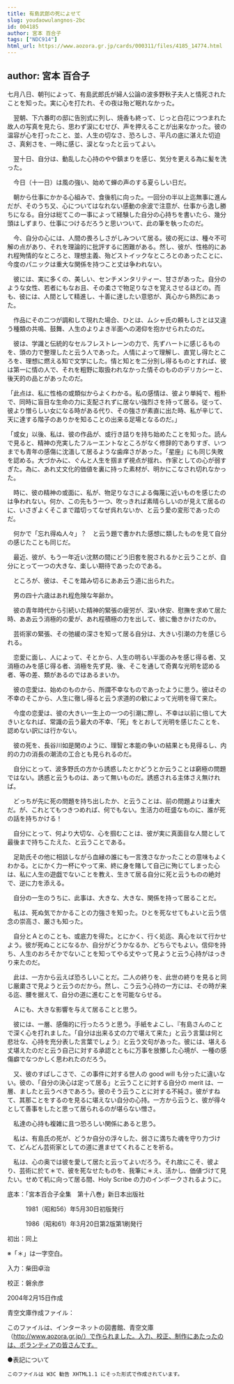 ```yaml
---
title: 有島武郎の死によせて
slug: youdaowulangnos-2bc
id: 004185
author: 宮本 百合子
tags: ["NDC914"]
html_url: https://www.aozora.gr.jp/cards/000311/files/4185_14774.html
---
```


## author: 宮本 百合子

七月八日、朝刊によって、有島武郎氏が婦人公論の波多野秋子夫人と情死されたことを知った。実に心を打たれ、その夜は殆ど眠れなかった。

　翌朝、下六番町の邸に告別式に列し、焼香も終って、じっと白花につつまれた故人の写真を見たら、思わず涙にむせび、声を押えることが出来なかった。彼の温容が心を打ったこと、並、人生の切なさ、恐ろしさ、平凡の底に湛えた切迫さ、真剣さを、一時に感じ、涙となったと云ってよい。

　翌十日、自分は、動乱した心持のやや鎮まりを感じ、気分を更える為に髪を洗った。

　今日（十一日）は風の強い、始めて蝉の声のする夏らしい日だ。

　朝から仕事にかかる心組みで、食後机に向った。一回分の半以上迄無事に進んだが、そのうち又、心についてはなれない感動の余波で注意が、仕事から逸し勝ちになる。自分は総てこの一事によって経験した自分の心持ちを書いたら、幾分頭はしずまり、仕事につけるだろうと思いついて、此の筆を執ったのだ。

　今、自分の心には、人間の畏ろしさがしみついて居る。彼の死には、種々不可解の点があり、それを理論的に批評するに困難がある。然し、彼が、性格的にあれ程殉情的なところと、理想主義、殆どストイックなところとのあったことに、今度のパニックは重大な関係を持つこと丈は争われない。

　彼には、実に多くの、美しい、センチメンタリティー、甘さがあった。自分のような女性、若者にもなお且、その柔さで物足りなさを覚えさせるほどの。而も、彼には、人間として精進し、十善に達したい意慾が、真心から熱烈にあった。

　作品にその二つが調和して現れた場合、ひとは、ムシャ氏の頼もしさとは又違う種類の共鳴、鼓舞、人生のよりよき半面への渇仰を抱かせられたのだ。

　彼は、学識と伝統的なセルフレストレーンの力で、先ずハートに感じるものを、頭の力で整理したと云う人であった。人情によって理解し、直覚し得たところを、理想に燃える知で文学にした。情と知とを二分別し得るものとすれば、彼は第一に情の人で、それを粗野に取扱われなかった情そのもののデリカシーと、後天的の品とがあったのだ。

「此点は、私に性格の或類似からよくわかる。私の感情は、彼より単純で、粗朴で、同時に盲目な生命の力に支配されずに居ない強烈さを持って居る。従って、彼より憎らしい女になる時がある代り、その強さが素直に出た時、私が辛じて、天に達する階子のありかを知ることの出来る足場となるのだ。」

「或女」以後、私は、彼の作品が、或行き詰りを持ち始めたことを知った。読んで見ると、精神の充実したフルーエントなところがなく修辞的でありすぎ、いつまでも青年の感傷に沈湎して居るような歯痒さがあった。「星座」にも同じ失敗を認める。大づかみに、ぐんと人生を掴まず視点が揺れ、作家としての心が弱すぎた。為に、あれ丈文化的価値を裏に持った素材が、明かにこなされ切れなかった。

　時に、彼の精神の或面に、私が、物足りなさによる侮蔑に近いものを感じたのは争われない。何か、この先もう一つ、吹っきれば素晴らしいのが見えて居るのに、いさぎよくそこまで踏切ってなぜ呉れないか、と云う愛の変形であったのだ。

　何かで「忘れ得ぬ人々」？　と云う題で書かれた感想に類したものを見て自分の感じたことも同じだ。

　最近、彼が、もう一年近い沈黙の間にどう旧套を脱されるかと云うことが、自分にとって一つの大きな、楽しい期待であったのである。

　ところが、彼は、そこを踏み切るにああ云う道に出られた。

　男の四十六歳はあれ程危険な年齢か。

　彼の青年時代から引続いた精神的緊張の疲労が、深い休安、慰撫を求めて居た時、ああ云う消極的の愛が、あれ程積極の力を出して、彼に働きかけたのか。

　芸術家の緊張、その弛緩の深さを知って居る自分は、大きい引潮の力を感じられる。

　恋愛に面し、人によって、そとから、人生の明るい半面のみを感じ得る者、又消極のみを感じ得る者、消極を先ず見、後、そこを通して奇異な光明を認める者、等の差、類があるのではあるまいか。

　彼の恋愛は、始めのものから、所謂不幸なものであったように思う。彼はその不幸のそこから、人生に徹し得ると云う求道的の歓によって光明を得て来た。

　今度の恋愛は、彼の大きい一生上の一つの引潮に際し、不幸は以前に倍して大きいとなれば、常識の云う最大の不幸、「死」をとおして光明を感じたことを、認めない訳には行かない。

　彼の死を、長谷川如是閑のように、理智と本能の争いの結果とも見得るし、内的の力の消長の潮流の工合とも見られるのだ。

　自分にとって、波多野氏の方から誘惑したとかどうとか云うことは窮極の問題ではない。誘惑と云うものは、あって無いものだ。誘惑される主体さえ無ければ。

　どっちが先に死の問題を持ち出したか、と云うことは、前の問題よりは重大だ。が、これとてもつきつめれば、何でもない。生活力の旺盛なものに、誰が死の話を持ちかける！

　自分にとって、何より大切な、心を掴むことは、彼が実に真面目な人間として最後まで持ちこたえた、と云うことである。

　足助氏その他に相談しながら血縁の誰にも一言洩さなかったことの意味もよくわかる。とにかく力一杯にやって来、終に身を賭して自己に殉じてしまった心は、私に人生の遊戯でないことを教え、生きて居る自分に死と云うものの絶対で、逆に力を添える。

　自分の一生のうちに、此事は、大きな、大きな、関係を持って居ることだ。

　私は、死ぬ気でかかることの力強さを知った。ひとを死なせてもよいと云う信念の崇高さ、厳さも知った。

　自分とＡとのことも、或底力を得た。とにかく、行く処迄、真心を以て行かせよう。彼が死ぬことになるか、自分がどうかなるか、どちらでもよい。信仰を持ち、人生のおろそかでないことを知ってやる丈やって見ようと云う心持がはっきり来たのだ。

　此は、一方から云えば恐ろしいことだ。二人の終りを、此世の終りを見ると同じ厳粛さで見ようと云うのだから。然し、こう云う心持の一方には、その時が来る迄、腰を据えて、自分の道に進むことを可能ならせる。

　Ａにも、大きな影響を与えて居ることと思う。

　彼には、一層、感傷的に行ったろうと思う。手紙をよこし、『有島さんのことで深く心を打れました。「自分は出来る丈の力で堪えて来た」と云う言葉は何と悲壮な、心持を充分表した言葉でしょう』と云う文句があった。彼には、堪える丈堪えたのだと云う自己に対する承認とともに万事を放擲した心境が、一種の感傷癖でなつかしく思われたのだろう。

　又、彼のすばしこさで、この事件に対する世人の good will も分ったに違いない。彼の、「自分の決心は定って居る」と云うことに対する自分の merit は、一層、ましたと云うべきであろう。彼のそう云うことに対する不純さ。彼がすねて、其那ことをするのを見るに堪えない自分の心持。一方から云うと、彼が得々として善事をしたと思って居られるのが堪らない憎さ。

　私達の心持も複雑に且つ恐ろしい関係にあると思う。



　私は、有島氏の死が、どうか自分の浮々した、弱さに満ちた魂を守り力づけて、どんどん芸術家としての道に進ませてくれることを祈る。

　私は、心の奥では彼を愛して居たと云ってよいだろう。それ故にこそ、彼より、芸術に於て＊で、彼を死なせたものを、我筆に＊え、活かし、価値づけて見たい。せめて机に向って居る間、Holy Scribe の力のインボークされるように。













底本：「宮本百合子全集　第十八巻」新日本出版社


　　　1981（昭和56）年5月30日初版発行

　　　1986（昭和61）年3月20日第2版第1刷発行

初出：同上

※「＊」は一字空白。

入力：柴田卓治

校正：磐余彦

2004年2月15日作成

青空文庫作成ファイル：

このファイルは、インターネットの図書館、青空文庫（http://www.aozora.gr.jp/）で作られました。入力、校正、制作にあたったのは、ボランティアの皆さんです。











●表記について


	このファイルは W3C 勧告 XHTML1.1 にそった形式で作成されています。